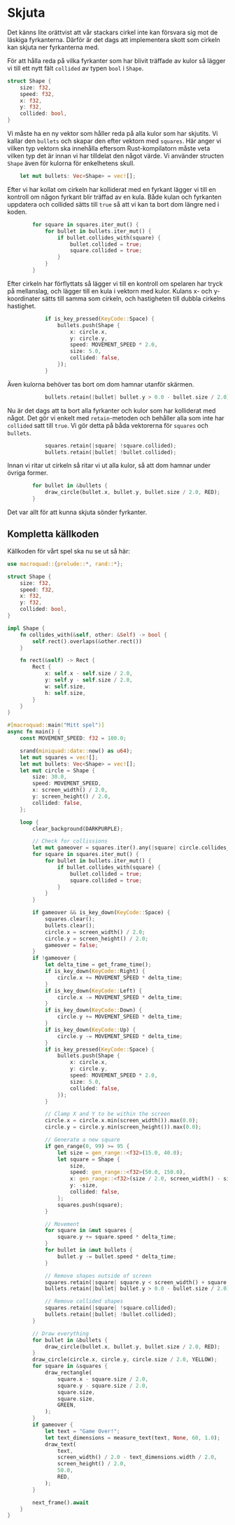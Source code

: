 # Skjuta

Det känns lite orättvist att vår stackars cirkel inte kan försvara sig mot de
läskiga fyrkanterna. Därför är det dags att implementera skott som cirkeln kan
skjuta ner fyrkanterna med.

För att hålla reda på vilka fyrkanter som har blivit träffade av kulor så
lägger vi till ett nytt fält `collided` av typen `bool` i `Shape`.

```rust
struct Shape {
    size: f32,
    speed: f32,
    x: f32,
    y: f32,
    collided: bool,
}
```

Vi måste ha en ny vektor som håller reda på alla kulor som har skjutits. Vi
kallar den `bullets` och skapar den efter vektorn med `squares`. Här anger vi
vilken typ vektorn ska innehålla eftersom Rust-kompilatorn måste veta vilken
typ det är innan vi har tilldelat den något värde. Vi använder structen
`Shape` även för kulorna för enkelhetens skull.

```rust
    let mut bullets: Vec<Shape> = vec![];
```

Efter vi har kollat om cirkeln har kolliderat med en fyrkant lägger vi till en
kontroll om någon fyrkant blir träffad av en kula. Både kulan och fyrkanten
uppdatera och collided sätts till `true` så att vi kan ta bort dom längre ned
i koden.

```rust
        for square in squares.iter_mut() {
            for bullet in bullets.iter_mut() {
                if bullet.collides_with(square) {
                    bullet.collided = true;
                    square.collided = true;
                }
            }
        }
```

Efter cirkeln har förflyttats så lägger vi till en kontroll om spelaren har
tryck på mellanslag, och lägger till en kula i vektorn med kulor. Kulans x-
och y-koordinater sätts till samma som cirkeln, och hastigheten till dubbla
cirkelns hastighet.

```rust
            if is_key_pressed(KeyCode::Space) {
                bullets.push(Shape {
                    x: circle.x,
                    y: circle.y,
                    speed: MOVEMENT_SPEED * 2.0,
                    size: 5.0,
                    collided: false,
                });
            }
```

Även kulorna behöver tas bort om dom hamnar utanför skärmen.

```rust
            bullets.retain(|bullet| bullet.y > 0.0 - bullet.size / 2.0);
```

Nu är det dags att ta bort alla fyrkanter och kulor som har kolliderat med
något. Det gör vi enkelt med `retain`-metoden och behåller alla som inte har
`collided` satt till `true`. Vi gör detta på båda vektorerna för `squares` och
`bullets`.

```rust
            squares.retain(|square| !square.collided);
            bullets.retain(|bullet| !bullet.collided);
```

Innan vi ritar ut cirkeln så ritar vi ut alla kulor, så att dom hamnar under
övriga former.

```rust
        for bullet in &bullets {
            draw_circle(bullet.x, bullet.y, bullet.size / 2.0, RED);
        }
```

Det var allt för att kunna skjuta sönder fyrkanter.

## Kompletta källkoden

Källkoden för vårt spel ska nu se ut så här:

```rust
use macroquad::{prelude::*, rand::*};

struct Shape {
    size: f32,
    speed: f32,
    x: f32,
    y: f32,
    collided: bool,
}

impl Shape {
    fn collides_with(&self, other: &Self) -> bool {
        self.rect().overlaps(&other.rect())
    }

    fn rect(&self) -> Rect {
        Rect {
            x: self.x - self.size / 2.0,
            y: self.y - self.size / 2.0,
            w: self.size,
            h: self.size,
        }
    }
}

#[macroquad::main("Mitt spel")]
async fn main() {
    const MOVEMENT_SPEED: f32 = 100.0;

    srand(miniquad::date::now() as u64);
    let mut squares = vec![];
    let mut bullets: Vec<Shape> = vec![];
    let mut circle = Shape {
        size: 30.0,
        speed: MOVEMENT_SPEED,
        x: screen_width() / 2.0,
        y: screen_height() / 2.0,
        collided: false,
    };

    loop {
        clear_background(DARKPURPLE);

        // Check for collissions
        let mut gameover = squares.iter().any(|square| circle.collides_with(square));
        for square in squares.iter_mut() {
            for bullet in bullets.iter_mut() {
                if bullet.collides_with(square) {
                    bullet.collided = true;
                    square.collided = true;
                }
            }
        }

        if gameover && is_key_down(KeyCode::Space) {
            squares.clear();
            bullets.clear();
            circle.x = screen_width() / 2.0;
            circle.y = screen_height() / 2.0;
            gameover = false;
        }
        if !gameover {
            let delta_time = get_frame_time();
            if is_key_down(KeyCode::Right) {
                circle.x += MOVEMENT_SPEED * delta_time;
            }
            if is_key_down(KeyCode::Left) {
                circle.x -= MOVEMENT_SPEED * delta_time;
            }
            if is_key_down(KeyCode::Down) {
                circle.y += MOVEMENT_SPEED * delta_time;
            }
            if is_key_down(KeyCode::Up) {
                circle.y -= MOVEMENT_SPEED * delta_time;
            }
            if is_key_pressed(KeyCode::Space) {
                bullets.push(Shape {
                    x: circle.x,
                    y: circle.y,
                    speed: MOVEMENT_SPEED * 2.0,
                    size: 5.0,
                    collided: false,
                });
            }

            // Clamp X and Y to be within the screen
            circle.x = circle.x.min(screen_width()).max(0.0);
            circle.y = circle.y.min(screen_height()).max(0.0);

            // Generate a new square
            if gen_range(0, 99) >= 95 {
                let size = gen_range::<f32>(15.0, 40.0);
                let square = Shape {
                    size,
                    speed: gen_range::<f32>(50.0, 150.0),
                    x: gen_range::<f32>(size / 2.0, screen_width() - size / 2.0),
                    y: -size,
                    collided: false,
                };
                squares.push(square);
            }

            // Movement
            for square in &mut squares {
                square.y += square.speed * delta_time;
            }
            for bullet in &mut bullets {
                bullet.y -= bullet.speed * delta_time;
            }

            // Remove shapes outside of screen
            squares.retain(|square| square.y < screen_width() + square.size);
            bullets.retain(|bullet| bullet.y > 0.0 - bullet.size / 2.0);

            // Remove collided shapes
            squares.retain(|square| !square.collided);
            bullets.retain(|bullet| !bullet.collided);
        }

        // Draw everything
        for bullet in &bullets {
            draw_circle(bullet.x, bullet.y, bullet.size / 2.0, RED);
        }
        draw_circle(circle.x, circle.y, circle.size / 2.0, YELLOW);
        for square in &squares {
            draw_rectangle(
                square.x - square.size / 2.0,
                square.y - square.size / 2.0,
                square.size,
                square.size,
                GREEN,
            );
        }
        if gameover {
            let text = "Game Over!";
            let text_dimensions = measure_text(text, None, 60, 1.0);
            draw_text(
                text,
                screen_width() / 2.0 - text_dimensions.width / 2.0,
                screen_height() / 2.0,
                50.0,
                RED,
            );
        }

        next_frame().await
    }
}
```
